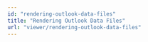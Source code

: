 ```yaml
---
id: "rendering-outlook-data-files"
title: "Rendering Outlook Data Files"
url: "viewer/rendering-outlook-data-files"
---
```



